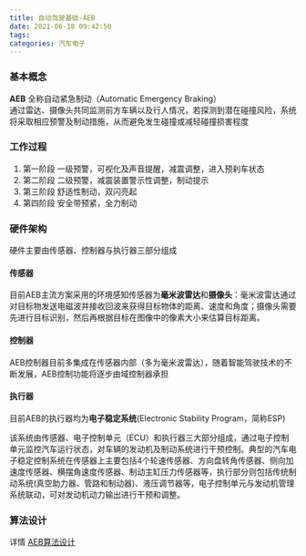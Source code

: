```yaml
---
title: 自动驾驶基础-AEB
date: 2021-06-18 09:42:50
tags: 
categories: 汽车电子
---
```



### 基本概念

**AEB** 全称自动紧急制动（Automatic Emergency Braking）  
通过雷达、摄像头共同监测前方车辆以及行人情况，若探测到潜在碰撞风险，系统将采取相应预警及制动措施，从而避免发生碰撞或减轻碰撞损害程度

### 工作过程
<!--more-->

1.  第一阶段 一级预警，可视化及声音提醒，减震调整，进入预刹车状态
2.  第二阶段 二级预警，减震装置警示性调整，制动提示
3.  第三阶段 舒适性制动，双闪亮起
4.  第四阶段 安全带预紧，全力制动

### 硬件架构

硬件主要由传感器、控制器与执行器三部分组成

#### 传感器

目前AEB主流方案采用的环境感知传感器为**毫米波雷达**和**摄像头**：毫米波雷达通过对目标物发送电磁波并接收回波来获得目标物体的距离、速度和角度；摄像头需要先进行目标识别，然后再根据目标在图像中的像素大小来估算目标距离。

#### 控制器

AEB控制器目前多集成在传感器内部（多为毫米波雷达），随着智能驾驶技术的不断发展，AEB控制功能将逐步由域控制器承担

#### 执行器

目前AEB的执行器均为**电子稳定系统**\(Electronic Stability Program，简称ESP\)

该系统由传感器、电子控制单元（ECU）和执行器三大部分组成，通过电子控制单元监控汽车运行状态，对车辆的发动机及制动系统进行干预控制。典型的汽车电子稳定控制系统在传感器上主要包括4个轮速传感器、方向盘转角传感器、侧向加速度传感器、横摆角速度传感器、制动主缸压力传感器等，执行部分则包括传统制动系统\(真空助力器、管路和制动器\)、液压调节器等，电子控制单元与发动机管理系统联动，可对发动机动力输出进行干预和调整。

### 算法设计

详情 [AEB算法设计](https://mp.weixin.qq.com/s?src=11&timestamp=1623979825&ver=3137&signature=2gmnbGN0EV1gOIXbR9B0VlycyaD1-roe-vCjXOrhJMvjPagEGavYekQDufXG4*WBosqu3Tn6R4QZDvl*tuGa0UxcPOf3zoj*G5j9JmHZOVs6TNdDzaSI6aC88nth7SdG&new=1)